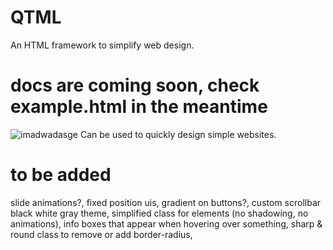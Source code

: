 # QTML
An HTML framework to simplify web design.<br/>

# docs are coming soon, check example.html in the meantime
![imadwadasge](https://github.com/alvin677/QTML/assets/112005397/905fe326-9089-416d-bc61-c6e477404428)
Can be used to quickly design simple websites.

# to be added
slide animations?, fixed position uis, gradient on buttons?, custom scrollbar
black white gray theme, simplified class for elements (no shadowing, no animations), info boxes that appear when hovering over something, 
sharp & round class to remove or add border-radius, 
